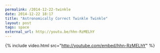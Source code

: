 ```yaml
---
permalink: /2014-12-22-twinkle
date: 2014-12-22 18:17
title: "Astronomically Correct Twinkle Twinkle"
layout: post
tags: space
external_url: http://youtu.be/hhn-RzMELhY
---
```


{% include video.html src="http://youtube.com/embed/hhn-RzMELhY" %}